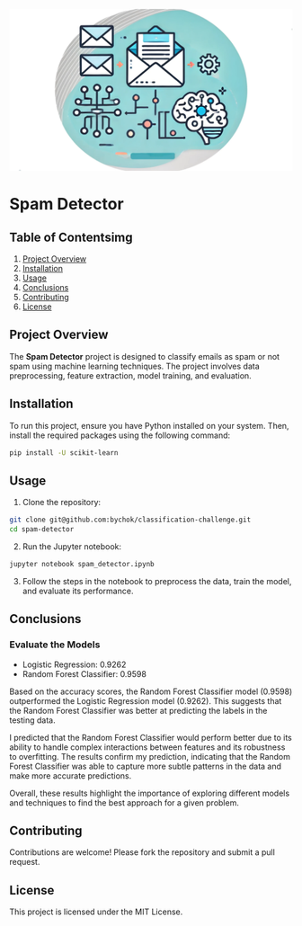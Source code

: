 ![Summary of the Spam Detector Project: Icons representing spam processing and machine learning](img/SpamDetector.webp)

# Spam Detector

## Table of Contentsimg

1. [Project Overview](#project-overview)
2. [Installation](#installation)
3. [Usage](#usage)
4. [Conclusions](#conclusions)
5. [Contributing](#contributing)
6. [License](#license)

## Project Overview

The **Spam Detector** project is designed to classify emails as spam or not spam using machine learning techniques. The project involves data preprocessing, feature extraction, model training, and evaluation.

## Installation

To run this project, ensure you have Python installed on your system. Then, install the required packages using the following command:

```bash
pip install -U scikit-learn
```

## Usage

1. Clone the repository:

```bash
git clone git@github.com:bychok/classification-challenge.git
cd spam-detector
```

2. Run the Jupyter notebook:

```bash
jupyter notebook spam_detector.ipynb
```

3. Follow the steps in the notebook to preprocess the data, train the model, and evaluate its performance.

## Conclusions

### Evaluate the Models

- Logistic Regression: 0.9262
- Random Forest Classifier: 0.9598

Based on the accuracy scores, the Random Forest Classifier model (0.9598) outperformed the Logistic Regression model (0.9262). This suggests that the Random Forest Classifier was better at predicting the labels in the testing data.

I predicted that the Random Forest Classifier would perform better due to its ability to handle complex interactions between features and its robustness to overfitting. The results confirm my prediction, indicating that the Random Forest Classifier was able to capture more subtle patterns in the data and make more accurate predictions.

Overall, these results highlight the importance of exploring different models and techniques to find the best approach for a given problem.

## Contributing

Contributions are welcome! Please fork the repository and submit a pull request.

## License

This project is licensed under the MIT License.
